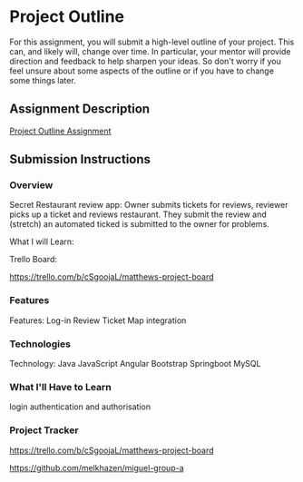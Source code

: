 # Project Outline
For this assignment, you will submit a high-level outline of your project. This can, and likely will, change over time. In particular, your mentor will provide direction and feedback to help sharpen your ideas. So don't worry if you feel unsure about some aspects of the outline or if you have to change some things later.

## Assignment Description
[Project Outline Assignment](https://education.launchcode.org/liftoff/modules/assignments/project-outline)

## Submission Instructions

### Overview

Secret Restaurant review app: Owner submits tickets for reviews, reviewer picks up a ticket and reviews restaurant. They submit the review and (stretch) an automated ticked is submitted to the owner for problems.
 
What I will Learn:

Trello Board:

https://trello.com/b/cSgoojaL/matthews-project-board

### Features

Features:
Log-in
Review
Ticket
Map integration

### Technologies

Technology:
Java
JavaScript
Angular
Bootstrap
Springboot
MySQL

### What I'll Have to Learn

login authentication and authorisation 

### Project Tracker

https://trello.com/b/cSgoojaL/matthews-project-board

https://github.com/melkhazen/miguel-group-a
